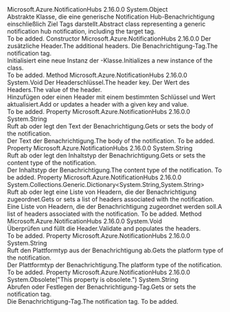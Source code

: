 <Type Name="Notification" FullName="Microsoft.Azure.NotificationHubs.Notification">
  <TypeSignature Language="C#" Value="public abstract class Notification" />
  <TypeSignature Language="ILAsm" Value=".class public auto ansi abstract beforefieldinit Notification extends System.Object" />
  <TypeSignature Language="DocId" Value="T:Microsoft.Azure.NotificationHubs.Notification" />
  <TypeSignature Language="VB.NET" Value="Public MustInherit Class Notification" />
  <TypeSignature Language="F#" Value="type Notification = class" />
  <AssemblyInfo>
    <AssemblyName>Microsoft.Azure.NotificationHubs</AssemblyName>
    <AssemblyVersion>2.16.0.0</AssemblyVersion>
  </AssemblyInfo>
  <Base>
    <BaseTypeName>System.Object</BaseTypeName>
  </Base>
  <Interfaces />
  <Docs>
    <summary><span data-ttu-id="4f87e-101">Abstrakte Klasse, die eine generische Notification Hub-Benachrichtigung einschließlich Ziel Tags darstellt.</span><span class="sxs-lookup"><span data-stu-id="4f87e-101">Abstract class representing a generic notification hub notification, including the target tag.</span></span></summary>
    <remarks>To be added.</remarks>
  </Docs>
  <Members>
    <Member MemberName=".ctor">
      <MemberSignature Language="C#" Value="protected Notification (System.Collections.Generic.IDictionary&lt;string,string&gt; additionalHeaders, string tag);" />
      <MemberSignature Language="ILAsm" Value=".method familyhidebysig specialname rtspecialname instance void .ctor(class System.Collections.Generic.IDictionary`2&lt;string, string&gt; additionalHeaders, string tag) cil managed" />
      <MemberSignature Language="DocId" Value="M:Microsoft.Azure.NotificationHubs.Notification.#ctor(System.Collections.Generic.IDictionary{System.String,System.String},System.String)" />
      <MemberSignature Language="VB.NET" Value="Protected Sub New (additionalHeaders As IDictionary(Of String, String), tag As String)" />
      <MemberSignature Language="F#" Value="new Microsoft.Azure.NotificationHubs.Notification : System.Collections.Generic.IDictionary&lt;string, string&gt; * string -&gt; Microsoft.Azure.NotificationHubs.Notification" Usage="new Microsoft.Azure.NotificationHubs.Notification (additionalHeaders, tag)" />
      <MemberType>Constructor</MemberType>
      <AssemblyInfo>
        <AssemblyName>Microsoft.Azure.NotificationHubs</AssemblyName>
        <AssemblyVersion>2.16.0.0</AssemblyVersion>
      </AssemblyInfo>
      <Parameters>
        <Parameter Name="additionalHeaders" Type="System.Collections.Generic.IDictionary&lt;System.String,System.String&gt;" />
        <Parameter Name="tag" Type="System.String" />
      </Parameters>
      <Docs>
        <param name="additionalHeaders"><span data-ttu-id="4f87e-102">Der zusätzliche Header.</span><span class="sxs-lookup"><span data-stu-id="4f87e-102">The additional headers.</span></span></param>
        <param name="tag"><span data-ttu-id="4f87e-103">Die Benachrichtigung-Tag.</span><span class="sxs-lookup"><span data-stu-id="4f87e-103">The notification tag.</span></span></param>
        <summary><span data-ttu-id="4f87e-104">Initialisiert eine neue Instanz der <see cref="T:Microsoft.Azure.NotificationHubs.Notification" />-Klasse.</span><span class="sxs-lookup"><span data-stu-id="4f87e-104">Initializes a new instance of the <see cref="T:Microsoft.Azure.NotificationHubs.Notification" /> class.</span></span></summary>
        <remarks>To be added.</remarks>
      </Docs>
    </Member>
    <Member MemberName="AddOrUpdateHeader">
      <MemberSignature Language="C#" Value="protected void AddOrUpdateHeader (string key, string value);" />
      <MemberSignature Language="ILAsm" Value=".method familyhidebysig instance void AddOrUpdateHeader(string key, string value) cil managed" />
      <MemberSignature Language="DocId" Value="M:Microsoft.Azure.NotificationHubs.Notification.AddOrUpdateHeader(System.String,System.String)" />
      <MemberSignature Language="VB.NET" Value="Protected Sub AddOrUpdateHeader (key As String, value As String)" />
      <MemberSignature Language="F#" Value="member this.AddOrUpdateHeader : string * string -&gt; unit" Usage="notification.AddOrUpdateHeader (key, value)" />
      <MemberType>Method</MemberType>
      <AssemblyInfo>
        <AssemblyName>Microsoft.Azure.NotificationHubs</AssemblyName>
        <AssemblyVersion>2.16.0.0</AssemblyVersion>
      </AssemblyInfo>
      <ReturnValue>
        <ReturnType>System.Void</ReturnType>
      </ReturnValue>
      <Parameters>
        <Parameter Name="key" Type="System.String" />
        <Parameter Name="value" Type="System.String" />
      </Parameters>
      <Docs>
        <param name="key"><span data-ttu-id="4f87e-105">Der Headerschlüssel.</span><span class="sxs-lookup"><span data-stu-id="4f87e-105">The header key.</span></span></param>
        <param name="value"><span data-ttu-id="4f87e-106">Der Wert des Headers.</span><span class="sxs-lookup"><span data-stu-id="4f87e-106">The value of the header.</span></span></param>
        <summary><span data-ttu-id="4f87e-107">Hinzufügen oder einen Header mit einem bestimmten Schlüssel und Wert aktualisiert.</span><span class="sxs-lookup"><span data-stu-id="4f87e-107">Add or updates a header with a given key and value.</span></span></summary>
        <remarks>To be added.</remarks>
      </Docs>
    </Member>
    <Member MemberName="Body">
      <MemberSignature Language="C#" Value="public string Body { get; set; }" />
      <MemberSignature Language="ILAsm" Value=".property instance string Body" />
      <MemberSignature Language="DocId" Value="P:Microsoft.Azure.NotificationHubs.Notification.Body" />
      <MemberSignature Language="VB.NET" Value="Public Property Body As String" />
      <MemberSignature Language="F#" Value="member this.Body : string with get, set" Usage="Microsoft.Azure.NotificationHubs.Notification.Body" />
      <MemberType>Property</MemberType>
      <AssemblyInfo>
        <AssemblyName>Microsoft.Azure.NotificationHubs</AssemblyName>
        <AssemblyVersion>2.16.0.0</AssemblyVersion>
      </AssemblyInfo>
      <ReturnValue>
        <ReturnType>System.String</ReturnType>
      </ReturnValue>
      <Docs>
        <summary><span data-ttu-id="4f87e-108">Ruft ab oder legt den Text der Benachrichtigung.</span><span class="sxs-lookup"><span data-stu-id="4f87e-108">Gets or sets the body of the notification.</span></span></summary>
        <value><span data-ttu-id="4f87e-109">Der Text der Benachrichtigung.</span><span class="sxs-lookup"><span data-stu-id="4f87e-109">The body of the notification.</span></span></value>
        <remarks>To be added.</remarks>
      </Docs>
    </Member>
    <Member MemberName="ContentType">
      <MemberSignature Language="C#" Value="public string ContentType { get; set; }" />
      <MemberSignature Language="ILAsm" Value=".property instance string ContentType" />
      <MemberSignature Language="DocId" Value="P:Microsoft.Azure.NotificationHubs.Notification.ContentType" />
      <MemberSignature Language="VB.NET" Value="Public Property ContentType As String" />
      <MemberSignature Language="F#" Value="member this.ContentType : string with get, set" Usage="Microsoft.Azure.NotificationHubs.Notification.ContentType" />
      <MemberType>Property</MemberType>
      <AssemblyInfo>
        <AssemblyName>Microsoft.Azure.NotificationHubs</AssemblyName>
        <AssemblyVersion>2.16.0.0</AssemblyVersion>
      </AssemblyInfo>
      <ReturnValue>
        <ReturnType>System.String</ReturnType>
      </ReturnValue>
      <Docs>
        <summary><span data-ttu-id="4f87e-110">Ruft ab oder legt den Inhaltstyp der Benachrichtigung.</span><span class="sxs-lookup"><span data-stu-id="4f87e-110">Gets or sets the content type of the notification.</span></span></summary>
        <value><span data-ttu-id="4f87e-111">Der Inhaltstyp der Benachrichtigung.</span><span class="sxs-lookup"><span data-stu-id="4f87e-111">The content type of the notification.</span></span></value>
        <remarks>To be added.</remarks>
      </Docs>
    </Member>
    <Member MemberName="Headers">
      <MemberSignature Language="C#" Value="public System.Collections.Generic.Dictionary&lt;string,string&gt; Headers { get; set; }" />
      <MemberSignature Language="ILAsm" Value=".property instance class System.Collections.Generic.Dictionary`2&lt;string, string&gt; Headers" />
      <MemberSignature Language="DocId" Value="P:Microsoft.Azure.NotificationHubs.Notification.Headers" />
      <MemberSignature Language="VB.NET" Value="Public Property Headers As Dictionary(Of String, String)" />
      <MemberSignature Language="F#" Value="member this.Headers : System.Collections.Generic.Dictionary&lt;string, string&gt; with get, set" Usage="Microsoft.Azure.NotificationHubs.Notification.Headers" />
      <MemberType>Property</MemberType>
      <AssemblyInfo>
        <AssemblyName>Microsoft.Azure.NotificationHubs</AssemblyName>
        <AssemblyVersion>2.16.0.0</AssemblyVersion>
      </AssemblyInfo>
      <ReturnValue>
        <ReturnType>System.Collections.Generic.Dictionary&lt;System.String,System.String&gt;</ReturnType>
      </ReturnValue>
      <Docs>
        <summary><span data-ttu-id="4f87e-112">Ruft ab oder legt eine Liste von Headern, die der Benachrichtigung zugeordnet.</span><span class="sxs-lookup"><span data-stu-id="4f87e-112">Gets or sets a list of headers associated with the notification.</span></span></summary>
        <value><span data-ttu-id="4f87e-113">Eine Liste von Headern, die der Benachrichtigung zugeordnet werden soll.</span><span class="sxs-lookup"><span data-stu-id="4f87e-113">A list of headers associated with the notification.</span></span></value>
        <remarks>To be added.</remarks>
      </Docs>
    </Member>
    <Member MemberName="OnValidateAndPopulateHeaders">
      <MemberSignature Language="C#" Value="protected abstract void OnValidateAndPopulateHeaders ();" />
      <MemberSignature Language="ILAsm" Value=".method familyhidebysig newslot virtual instance void OnValidateAndPopulateHeaders() cil managed" />
      <MemberSignature Language="DocId" Value="M:Microsoft.Azure.NotificationHubs.Notification.OnValidateAndPopulateHeaders" />
      <MemberSignature Language="VB.NET" Value="Protected MustOverride Sub OnValidateAndPopulateHeaders ()" />
      <MemberSignature Language="F#" Value="abstract member OnValidateAndPopulateHeaders : unit -&gt; unit" Usage="notification.OnValidateAndPopulateHeaders " />
      <MemberType>Method</MemberType>
      <AssemblyInfo>
        <AssemblyName>Microsoft.Azure.NotificationHubs</AssemblyName>
        <AssemblyVersion>2.16.0.0</AssemblyVersion>
      </AssemblyInfo>
      <ReturnValue>
        <ReturnType>System.Void</ReturnType>
      </ReturnValue>
      <Parameters />
      <Docs>
        <summary><span data-ttu-id="4f87e-114">Überprüfen und füllt die Header.</span><span class="sxs-lookup"><span data-stu-id="4f87e-114">Validate and populates the headers.</span></span></summary>
        <remarks>To be added.</remarks>
      </Docs>
    </Member>
    <Member MemberName="PlatformType">
      <MemberSignature Language="C#" Value="protected abstract string PlatformType { get; }" />
      <MemberSignature Language="ILAsm" Value=".property instance string PlatformType" />
      <MemberSignature Language="DocId" Value="P:Microsoft.Azure.NotificationHubs.Notification.PlatformType" />
      <MemberSignature Language="VB.NET" Value="Protected MustOverride ReadOnly Property PlatformType As String" />
      <MemberSignature Language="F#" Value="member this.PlatformType : string" Usage="Microsoft.Azure.NotificationHubs.Notification.PlatformType" />
      <MemberType>Property</MemberType>
      <AssemblyInfo>
        <AssemblyName>Microsoft.Azure.NotificationHubs</AssemblyName>
        <AssemblyVersion>2.16.0.0</AssemblyVersion>
      </AssemblyInfo>
      <ReturnValue>
        <ReturnType>System.String</ReturnType>
      </ReturnValue>
      <Docs>
        <summary><span data-ttu-id="4f87e-115">Ruft den Plattformtyp aus der Benachrichtigung ab.</span><span class="sxs-lookup"><span data-stu-id="4f87e-115">Gets the platform type of the notification.</span></span></summary>
        <value><span data-ttu-id="4f87e-116">Der Plattformtyp der Benachrichtigung.</span><span class="sxs-lookup"><span data-stu-id="4f87e-116">The platform type of the notification.</span></span></value>
        <remarks>To be added.</remarks>
      </Docs>
    </Member>
    <Member MemberName="Tag">
      <MemberSignature Language="C#" Value="public string Tag { get; set; }" />
      <MemberSignature Language="ILAsm" Value=".property instance string Tag" />
      <MemberSignature Language="DocId" Value="P:Microsoft.Azure.NotificationHubs.Notification.Tag" />
      <MemberSignature Language="VB.NET" Value="Public Property Tag As String" />
      <MemberSignature Language="F#" Value="member this.Tag : string with get, set" Usage="Microsoft.Azure.NotificationHubs.Notification.Tag" />
      <MemberType>Property</MemberType>
      <AssemblyInfo>
        <AssemblyName>Microsoft.Azure.NotificationHubs</AssemblyName>
        <AssemblyVersion>2.16.0.0</AssemblyVersion>
      </AssemblyInfo>
      <Attributes>
        <Attribute>
          <AttributeName>System.Obsolete("This property is obsolete.")</AttributeName>
        </Attribute>
      </Attributes>
      <ReturnValue>
        <ReturnType>System.String</ReturnType>
      </ReturnValue>
      <Docs>
        <summary><span data-ttu-id="4f87e-117">Abrufen oder Festlegen der Benachrichtigung-Tag.</span><span class="sxs-lookup"><span data-stu-id="4f87e-117">Gets or sets the notification tag.</span></span></summary>
        <value><span data-ttu-id="4f87e-118">Die Benachrichtigung-Tag.</span><span class="sxs-lookup"><span data-stu-id="4f87e-118">The notification tag.</span></span></value>
        <remarks>To be added.</remarks>
      </Docs>
    </Member>
  </Members>
</Type>